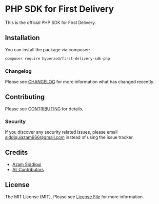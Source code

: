 # PHP SDK for First Delivery

This is the official PHP SDK for First Delivery.

## Installation

You can install the package via composer:

```bash
composer require hyperzod/first-delivery-sdk-php
```

### Changelog

Please see [CHANGELOG](CHANGELOG.md) for more information what has changed recently.

## Contributing

Please see [CONTRIBUTING](CONTRIBUTING.md) for details.

### Security

If you discover any security related issues, please email siddiquiazam966@gmail.com instead of using the issue tracker.

## Credits

-   [Azam Siddiqui](https://github.com/siddiquiazam)
-   [All Contributors](../../contributors)

## License

The MIT License (MIT). Please see [License File](LICENSE.md) for more information.
